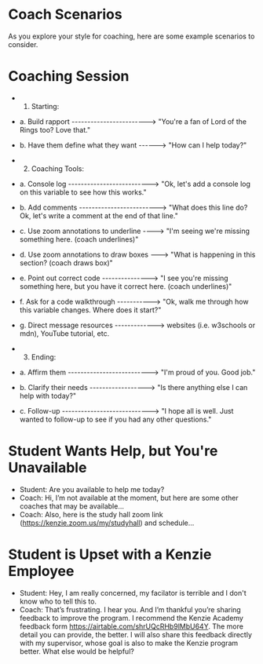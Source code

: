 # Coach Scenarios

As you explore your style for coaching, here are some example scenarios to consider.

# Coaching Session

- 1. Starting:
- a. Build rapport ------------------------> "You're a fan of Lord of the Rings too? Love that."
- b. Have them define what they want ------> "How can I help today?"

- 2.  Coaching Tools:
- a. Console log --------------------------> "Ok, let's add a console log on this variable to see how this works."
- b. Add comments -------------------------> "What does this line do? Ok, let's write a comment at the end of that line."
- c. Use zoom annotations to underline ----> "I'm seeing we're missing something here. (coach underlines)"
- d. Use zoom annotations to draw boxes ---> "What is happening in this section? (coach draws box)"
- e. Point out correct code ---------------> "I see you're missing something here, but you have it correct here. (coach underlines)"
- f. Ask for a code walkthrough -----------> "Ok, walk me through how this variable changes. Where does it start?"
- g. Direct message resources -------------> websites (i.e. w3schools or mdn), YouTube tutorial, etc.

- 3. Ending:
- a. Affirm them --------------------------> "I'm proud of you. Good job."
- b. Clarify their needs ------------------> "Is there anything else I can help with today?"
- c. Follow-up ----------------------------> "I hope all is well. Just wanted to follow-up to see if you had any other questions."

# Student Wants Help, but You're Unavailable

- Student: Are you available to help me today?
- Coach: Hi, I’m not available at the moment, but here are some other coaches that may be available...
- Coach: Also, here is the study hall zoom link (https://kenzie.zoom.us/my/studyhall) and schedule...

# Student is Upset with a Kenzie Employee

- Student: Hey, I am really concerned, my facilator is terrible and I don't know who to tell this to.
- Coach: That’s frustrating. I hear you. And I’m thankful you’re sharing feedback to improve the program. I recommend the Kenzie Academy feedback form https://airtable.com/shrUQcRHb9lMbU64Y. The more detail you can provide, the better. I will also share this feedback directly with my supervisor, whose goal is also to make the Kenzie program better. What else would be helpful?
